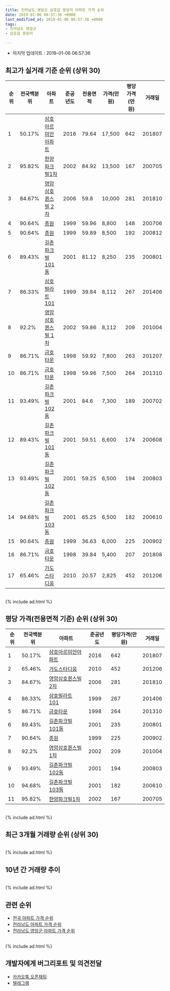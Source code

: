 ```yaml
---
title: 전라남도 영암군 삼호읍 용앙리 아파트 가격 순위
date: 2019-01-06 06:57:36 +0900
last_modified_at: 2019-01-06 06:57:36 +0900
tags:
- 전라남도 영암군
- 삼호읍 용앙리

---
```


* 마지막 업데이트 : 2019-01-06 06:57:36

## 최고가 실거래 기준 순위 (상위 30)


|순위|전국백분위|아파트|준공년도|전용면적|가격(만원)|평당가격(만원)|거래일|
|---|---|---|---|---|---|---|---|
|1|50.17%|[삼호아르미안아파트](https://search.naver.com/search.naver?query=%EC%A0%84%EB%9D%BC%EB%82%A8%EB%8F%84+%EC%98%81%EC%95%94%EA%B5%B0+%EC%82%BC%ED%98%B8%EC%9D%8D+%EC%9A%A9%EC%95%99%EB%A6%AC+%EC%82%BC%ED%98%B8%EC%95%84%EB%A5%B4%EB%AF%B8%EC%95%88%EC%95%84%ED%8C%8C%ED%8A%B8)|2016|79.64|17,500|642|201807|
|2|95.82%|[한양파크빌1차](https://search.naver.com/search.naver?query=%EC%A0%84%EB%9D%BC%EB%82%A8%EB%8F%84+%EC%98%81%EC%95%94%EA%B5%B0+%EC%82%BC%ED%98%B8%EC%9D%8D+%EC%9A%A9%EC%95%99%EB%A6%AC+%ED%95%9C%EC%96%91%ED%8C%8C%ED%81%AC%EB%B9%8C1%EC%B0%A8)|2002|84.92|13,500|167|200705|
|3|84.67%|[영암삼호퀸스빌 2차](https://search.naver.com/search.naver?query=%EC%A0%84%EB%9D%BC%EB%82%A8%EB%8F%84+%EC%98%81%EC%95%94%EA%B5%B0+%EC%82%BC%ED%98%B8%EC%9D%8D+%EC%9A%A9%EC%95%99%EB%A6%AC+%EC%98%81%EC%95%94%EC%82%BC%ED%98%B8%ED%80%B8%EC%8A%A4%EB%B9%8C+2%EC%B0%A8)|2006|59.8|10,000|281|201810|
|4|90.64%|[종원](https://search.naver.com/search.naver?query=%EC%A0%84%EB%9D%BC%EB%82%A8%EB%8F%84+%EC%98%81%EC%95%94%EA%B5%B0+%EC%82%BC%ED%98%B8%EC%9D%8D+%EC%9A%A9%EC%95%99%EB%A6%AC+%EC%A2%85%EC%9B%90)|1999|59.96|8,800|148|200706|
|5|90.64%|[종원](https://search.naver.com/search.naver?query=%EC%A0%84%EB%9D%BC%EB%82%A8%EB%8F%84+%EC%98%81%EC%95%94%EA%B5%B0+%EC%82%BC%ED%98%B8%EC%9D%8D+%EC%9A%A9%EC%95%99%EB%A6%AC+%EC%A2%85%EC%9B%90)|1999|59.89|8,500|192|200812|
|6|89.43%|[길촌파크빌 101동](https://search.naver.com/search.naver?query=%EC%A0%84%EB%9D%BC%EB%82%A8%EB%8F%84+%EC%98%81%EC%95%94%EA%B5%B0+%EC%82%BC%ED%98%B8%EC%9D%8D+%EC%9A%A9%EC%95%99%EB%A6%AC+%EA%B8%B8%EC%B4%8C%ED%8C%8C%ED%81%AC%EB%B9%8C+101%EB%8F%99)|2001|81.12|8,250|235|200801|
|7|86.33%|[삼호빌라트 101](https://search.naver.com/search.naver?query=%EC%A0%84%EB%9D%BC%EB%82%A8%EB%8F%84+%EC%98%81%EC%95%94%EA%B5%B0+%EC%82%BC%ED%98%B8%EC%9D%8D+%EC%9A%A9%EC%95%99%EB%A6%AC+%EC%82%BC%ED%98%B8%EB%B9%8C%EB%9D%BC%ED%8A%B8+101)|1999|39.84|8,112|267|201406|
|8|92.2%|[영암삼호퀸스빌 1차](https://search.naver.com/search.naver?query=%EC%A0%84%EB%9D%BC%EB%82%A8%EB%8F%84+%EC%98%81%EC%95%94%EA%B5%B0+%EC%82%BC%ED%98%B8%EC%9D%8D+%EC%9A%A9%EC%95%99%EB%A6%AC+%EC%98%81%EC%95%94%EC%82%BC%ED%98%B8%ED%80%B8%EC%8A%A4%EB%B9%8C+1%EC%B0%A8)|2002|59.86|8,112|209|201004|
|9|86.71%|[금호타운](https://search.naver.com/search.naver?query=%EC%A0%84%EB%9D%BC%EB%82%A8%EB%8F%84+%EC%98%81%EC%95%94%EA%B5%B0+%EC%82%BC%ED%98%B8%EC%9D%8D+%EC%9A%A9%EC%95%99%EB%A6%AC+%EA%B8%88%ED%98%B8%ED%83%80%EC%9A%B4)|1998|59.92|7,800|263|201207|
|10|86.71%|[금호타운](https://search.naver.com/search.naver?query=%EC%A0%84%EB%9D%BC%EB%82%A8%EB%8F%84+%EC%98%81%EC%95%94%EA%B5%B0+%EC%82%BC%ED%98%B8%EC%9D%8D+%EC%9A%A9%EC%95%99%EB%A6%AC+%EA%B8%88%ED%98%B8%ED%83%80%EC%9A%B4)|1998|59.96|7,500|264|201310|
|11|93.49%|[길촌파크빌 102동](https://search.naver.com/search.naver?query=%EC%A0%84%EB%9D%BC%EB%82%A8%EB%8F%84+%EC%98%81%EC%95%94%EA%B5%B0+%EC%82%BC%ED%98%B8%EC%9D%8D+%EC%9A%A9%EC%95%99%EB%A6%AC+%EA%B8%B8%EC%B4%8C%ED%8C%8C%ED%81%AC%EB%B9%8C+102%EB%8F%99)|2001|84.6|7,300|189|200702|
|12|89.43%|[길촌파크빌 101동](https://search.naver.com/search.naver?query=%EC%A0%84%EB%9D%BC%EB%82%A8%EB%8F%84+%EC%98%81%EC%95%94%EA%B5%B0+%EC%82%BC%ED%98%B8%EC%9D%8D+%EC%9A%A9%EC%95%99%EB%A6%AC+%EA%B8%B8%EC%B4%8C%ED%8C%8C%ED%81%AC%EB%B9%8C+101%EB%8F%99)|2001|59.51|6,600|174|200608|
|13|93.49%|[길촌파크빌 102동](https://search.naver.com/search.naver?query=%EC%A0%84%EB%9D%BC%EB%82%A8%EB%8F%84+%EC%98%81%EC%95%94%EA%B5%B0+%EC%82%BC%ED%98%B8%EC%9D%8D+%EC%9A%A9%EC%95%99%EB%A6%AC+%EA%B8%B8%EC%B4%8C%ED%8C%8C%ED%81%AC%EB%B9%8C+102%EB%8F%99)|2001|59.25|6,500|194|200803|
|14|94.68%|[길촌파크빌 103동](https://search.naver.com/search.naver?query=%EC%A0%84%EB%9D%BC%EB%82%A8%EB%8F%84+%EC%98%81%EC%95%94%EA%B5%B0+%EC%82%BC%ED%98%B8%EC%9D%8D+%EC%9A%A9%EC%95%99%EB%A6%AC+%EA%B8%B8%EC%B4%8C%ED%8C%8C%ED%81%AC%EB%B9%8C+103%EB%8F%99)|2001|65.25|6,500|182|200610|
|15|90.64%|[종원](https://search.naver.com/search.naver?query=%EC%A0%84%EB%9D%BC%EB%82%A8%EB%8F%84+%EC%98%81%EC%95%94%EA%B5%B0+%EC%82%BC%ED%98%B8%EC%9D%8D+%EC%9A%A9%EC%95%99%EB%A6%AC+%EC%A2%85%EC%9B%90)|1999|36.63|6,000|225|200902|
|16|86.71%|[금호타운](https://search.naver.com/search.naver?query=%EC%A0%84%EB%9D%BC%EB%82%A8%EB%8F%84+%EC%98%81%EC%95%94%EA%B5%B0+%EC%82%BC%ED%98%B8%EC%9D%8D+%EC%9A%A9%EC%95%99%EB%A6%AC+%EA%B8%88%ED%98%B8%ED%83%80%EC%9A%B4)|1998|39.84|5,400|207|201808|
|17|65.46%|[가도스타디움](https://search.naver.com/search.naver?query=%EC%A0%84%EB%9D%BC%EB%82%A8%EB%8F%84+%EC%98%81%EC%95%94%EA%B5%B0+%EC%82%BC%ED%98%B8%EC%9D%8D+%EC%9A%A9%EC%95%99%EB%A6%AC+%EA%B0%80%EB%8F%84%EC%8A%A4%ED%83%80%EB%94%94%EC%9B%80)|2010|20.57|2,825|452|201206|


<br>
{% include ad.html %}
<br>

## 평당 가격(전용면적 기준) 순위 (상위 30)


|순위|전국백분위|아파트|준공년도|평당가격(만원)|거래일|
|---|---|---|---|---|---|
|1|50.17%|[삼호아르미안아파트](https://search.naver.com/search.naver?query=%EC%A0%84%EB%9D%BC%EB%82%A8%EB%8F%84+%EC%98%81%EC%95%94%EA%B5%B0+%EC%82%BC%ED%98%B8%EC%9D%8D+%EC%9A%A9%EC%95%99%EB%A6%AC+%EC%82%BC%ED%98%B8%EC%95%84%EB%A5%B4%EB%AF%B8%EC%95%88%EC%95%84%ED%8C%8C%ED%8A%B8)|2016|642|201807|
|2|65.46%|[가도스타디움](https://search.naver.com/search.naver?query=%EC%A0%84%EB%9D%BC%EB%82%A8%EB%8F%84+%EC%98%81%EC%95%94%EA%B5%B0+%EC%82%BC%ED%98%B8%EC%9D%8D+%EC%9A%A9%EC%95%99%EB%A6%AC+%EA%B0%80%EB%8F%84%EC%8A%A4%ED%83%80%EB%94%94%EC%9B%80)|2010|452|201206|
|3|84.67%|[영암삼호퀸스빌 2차](https://search.naver.com/search.naver?query=%EC%A0%84%EB%9D%BC%EB%82%A8%EB%8F%84+%EC%98%81%EC%95%94%EA%B5%B0+%EC%82%BC%ED%98%B8%EC%9D%8D+%EC%9A%A9%EC%95%99%EB%A6%AC+%EC%98%81%EC%95%94%EC%82%BC%ED%98%B8%ED%80%B8%EC%8A%A4%EB%B9%8C+2%EC%B0%A8)|2006|281|201810|
|4|86.33%|[삼호빌라트 101](https://search.naver.com/search.naver?query=%EC%A0%84%EB%9D%BC%EB%82%A8%EB%8F%84+%EC%98%81%EC%95%94%EA%B5%B0+%EC%82%BC%ED%98%B8%EC%9D%8D+%EC%9A%A9%EC%95%99%EB%A6%AC+%EC%82%BC%ED%98%B8%EB%B9%8C%EB%9D%BC%ED%8A%B8+101)|1999|267|201406|
|5|86.71%|[금호타운](https://search.naver.com/search.naver?query=%EC%A0%84%EB%9D%BC%EB%82%A8%EB%8F%84+%EC%98%81%EC%95%94%EA%B5%B0+%EC%82%BC%ED%98%B8%EC%9D%8D+%EC%9A%A9%EC%95%99%EB%A6%AC+%EA%B8%88%ED%98%B8%ED%83%80%EC%9A%B4)|1998|264|201310|
|6|89.43%|[길촌파크빌 101동](https://search.naver.com/search.naver?query=%EC%A0%84%EB%9D%BC%EB%82%A8%EB%8F%84+%EC%98%81%EC%95%94%EA%B5%B0+%EC%82%BC%ED%98%B8%EC%9D%8D+%EC%9A%A9%EC%95%99%EB%A6%AC+%EA%B8%B8%EC%B4%8C%ED%8C%8C%ED%81%AC%EB%B9%8C+101%EB%8F%99)|2001|235|200801|
|7|90.64%|[종원](https://search.naver.com/search.naver?query=%EC%A0%84%EB%9D%BC%EB%82%A8%EB%8F%84+%EC%98%81%EC%95%94%EA%B5%B0+%EC%82%BC%ED%98%B8%EC%9D%8D+%EC%9A%A9%EC%95%99%EB%A6%AC+%EC%A2%85%EC%9B%90)|1999|225|200902|
|8|92.2%|[영암삼호퀸스빌 1차](https://search.naver.com/search.naver?query=%EC%A0%84%EB%9D%BC%EB%82%A8%EB%8F%84+%EC%98%81%EC%95%94%EA%B5%B0+%EC%82%BC%ED%98%B8%EC%9D%8D+%EC%9A%A9%EC%95%99%EB%A6%AC+%EC%98%81%EC%95%94%EC%82%BC%ED%98%B8%ED%80%B8%EC%8A%A4%EB%B9%8C+1%EC%B0%A8)|2002|209|201004|
|9|93.49%|[길촌파크빌 102동](https://search.naver.com/search.naver?query=%EC%A0%84%EB%9D%BC%EB%82%A8%EB%8F%84+%EC%98%81%EC%95%94%EA%B5%B0+%EC%82%BC%ED%98%B8%EC%9D%8D+%EC%9A%A9%EC%95%99%EB%A6%AC+%EA%B8%B8%EC%B4%8C%ED%8C%8C%ED%81%AC%EB%B9%8C+102%EB%8F%99)|2001|194|200803|
|10|94.68%|[길촌파크빌 103동](https://search.naver.com/search.naver?query=%EC%A0%84%EB%9D%BC%EB%82%A8%EB%8F%84+%EC%98%81%EC%95%94%EA%B5%B0+%EC%82%BC%ED%98%B8%EC%9D%8D+%EC%9A%A9%EC%95%99%EB%A6%AC+%EA%B8%B8%EC%B4%8C%ED%8C%8C%ED%81%AC%EB%B9%8C+103%EB%8F%99)|2001|182|200610|
|11|95.82%|[한양파크빌1차](https://search.naver.com/search.naver?query=%EC%A0%84%EB%9D%BC%EB%82%A8%EB%8F%84+%EC%98%81%EC%95%94%EA%B5%B0+%EC%82%BC%ED%98%B8%EC%9D%8D+%EC%9A%A9%EC%95%99%EB%A6%AC+%ED%95%9C%EC%96%91%ED%8C%8C%ED%81%AC%EB%B9%8C1%EC%B0%A8)|2002|167|200705|


<br>
{% include ad.html %}
<br>

## 최근 3개월 거래량 순위 (상위 30)


<div style="width:100%;">
    <canvas id="deal_count_ranking" height="250"></canvas>
</div>


<script>
new Chart(document.getElementById("deal_count_ranking"), {
    type: 'horizontalBar',
    data: {
        labels: ['삼호아르미안아파트', '영암삼호퀸스빌 1차', '금호타운', '영암삼호퀸스빌 2차', '종원', '삼호빌라트 101'],
        datasets: [{
            label: '실거래 수',
            data: [3, 2, 2, 2, 1, 1],
            borderColor: "rgba(255, 0, 128, 1)",
            backgroundColor: "rgba(255, 0, 128, 0.5)",
            fill: false,
        }]
    },
    options: {
        responsive: true,
        title: {
            display: true,
            text: '최근 3개월 거래량 순위'
        },
        tooltips: {
            mode: 'index',
            intersect: false,
            callbacks: {
                title: function(tooltipItems, data) {
                    return "실거래 수:";
                },
                label: function(tooltipItem, data) {
                    return data.labels[tooltipItem.index] + ": " + tooltipItem.xLabel;
                }
            }
        },
        hover: {
            mode: 'nearest',
            intersect: true
        },
        scales: {
            xAxes: [{
                display: true,
                scaleLabel: {
                    display: true,
                    labelString: '실거래 수'
                },
                ticks: {
                    suggestedMin: 0,
                }
            }],
            yAxes: [{
                display: true,
                ticks: {
                    autoSkip: false,
                    callback: function(value, index, values) {
                        if (value.length > 15)
                            return value.substr(0, 13) + "...";
                        else
                            return value;
                    }
                },
                scaleLabel: {
                    display: false,
                }
            }]
        }
    }
});

</script>


<br>
{% include ad.html %}
<br>

## 10년 간 거래량 추이


<div style="width:100%;">
    <canvas id="deal_progress" height="250"></canvas>
</div>

<script>
new Chart(document.getElementById("deal_progress"), {
    type: 'line',
    data: {
        labels: ['200901','200902','200903','200904','200905','200906','200907','200908','200909','200910','200911','200912','201001','201002','201003','201004','201005','201006','201007','201008','201009','201010','201011','201012','201101','201102','201103','201104','201105','201106','201107','201108','201109','201110','201111','201112','201201','201202','201203','201204','201205','201206','201207','201208','201209','201210','201211','201212','201301','201302','201303','201304','201305','201306','201307','201308','201309','201310','201311','201312','201401','201402','201403','201404','201405','201406','201407','201408','201409','201410','201411','201412','201501','201502','201503','201504','201505','201506','201507','201508','201509','201510','201511','201512','201601','201602','201603','201604','201605','201606','201607','201608','201609','201610','201611','201612','201701','201702','201703','201704','201705','201706','201707','201708','201709','201710','201711','201712','201801','201802','201803','201804','201805','201806','201807','201808','201809','201810','201811','201812','201901'],
        datasets: [{
            label: '실거래 수',
            pointRadius: 1,
            data: [3, 9, 4, 0, 1, 5, 4, 4, 7, 2, 2, 1, 2, 4, 2, 6, 3, 3, 3, 3, 3, 10, 5, 9, 8, 9, 5, 5, 4, 3, 8, 8, 21, 22, 16, 17, 15, 23, 25, 31, 16, 23, 17, 51, 10, 8, 9, 8, 2, 8, 7, 5, 4, 2, 6, 2, 26, 7, 6, 7, 7, 11, 5, 9, 4, 8, 18, 5, 6, 9, 12, 13, 17, 11, 6, 7, 7, 36, 10, 25, 45, 90, 61, 57, 47, 49, 49, 30, 27, 17, 14, 7, 10, 14, 7, 4, 5, 6, 10, 11, 11, 2, 12, 9, 11, 6, 15, 12, 12, 9, 7, 11, 6, 13, 8, 12, 4, 10, 6, 5, 0],
            borderColor: "rgba(255, 201, 14, 1)",
            backgroundColor: "rgba(255, 201, 14, 0.5)",
            fill: true,
        }]
    },
    options: {
        responsive: true,
        title: {
            display: true,
            text: '10년간 거래량 추이'
        },
        tooltips: {
            mode: 'index',
            intersect: false,
        },
        hover: {
            mode: 'nearest',
            intersect: true
        },
        scales: {
            xAxes: [{
                display: true,
                scaleLabel: {
                    display: true,
                    labelString: '년/월'
                }
            }],
            yAxes: [{
                display: true,
                ticks: {
                    suggestedMin: 0,
                },
                scaleLabel: {
                    display: true,
                    labelString: '실거래 수'
                }
            }]
        }
    }
});

</script>


<br>
{% include ad.html %}
<br>

## 관련 순위

- [전국 아파트 가격 순위](https://inasie.github.io/apt-ranking/전국)
- [전라남도 아파트 가격 순위](https://inasie.github.io/apt-ranking/전라남도)
- [전라남도 영암군 아파트 가격 순위](https://inasie.github.io/apt-ranking/전라남도-영암군)


<br>
{% include ad.html %}
<br>

## 개발자에게 버그리포트 및 의견전달

- [카카오톡 오픈채팅](https://open.kakao.com/o/gLJUAP4)
- [텔레그램](https://t.me/inasie)

